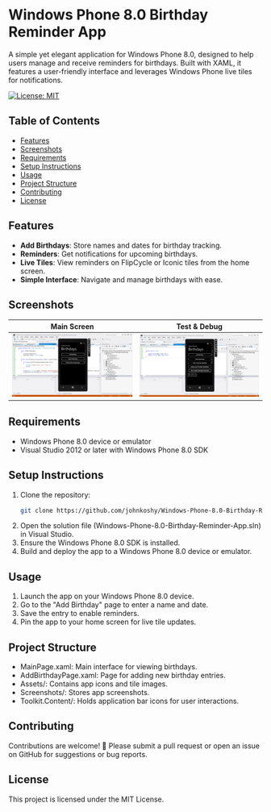 # Windows Phone 8.0 Birthday Reminder App

A simple yet elegant application for Windows Phone 8.0, designed to help users manage and receive reminders for birthdays. Built with XAML, it features a user-friendly interface and leverages Windows Phone live tiles for notifications.

[![License: MIT](https://img.shields.io/badge/License-MIT-blue.svg)](https://opensource.org/licenses/MIT)

## Table of Contents
- [Features](#features)
- [Screenshots](#screenshots)
- [Requirements](#requirements)
- [Setup Instructions](#setup-instructions)
- [Usage](#usage)
- [Project Structure](#project-structure)
- [Contributing](#contributing)
- [License](#license)

## Features
- **Add Birthdays**: Store names and dates for birthday tracking.
- **Reminders**: Get notifications for upcoming birthdays.
- **Live Tiles**: View reminders on FlipCycle or Iconic tiles from the home screen.
- **Simple Interface**: Navigate and manage birthdays with ease.

## Screenshots
| Main Screen | Test & Debug |
|-------------|--------------|
| ![Main Screen](Screenshots/main.png) | ![Test & Debug](Screenshots/test&debug.png) |

## Requirements
- Windows Phone 8.0 device or emulator
- Visual Studio 2012 or later with Windows Phone 8.0 SDK

## Setup Instructions
1. Clone the repository:
   ```bash
   git clone https://github.com/johnkoshy/Windows-Phone-8.0-Birthday-Reminder-App.git
2. Open the solution file (Windows-Phone-8.0-Birthday-Reminder-App.sln) in Visual Studio.
3. Ensure the Windows Phone 8.0 SDK is installed.
4. Build and deploy the app to a Windows Phone 8.0 device or emulator.

## Usage

1. Launch the app on your Windows Phone 8.0 device.
2. Go to the "Add Birthday" page to enter a name and date.
3. Save the entry to enable reminders.
4. Pin the app to your home screen for live tile updates.

## Project Structure
- MainPage.xaml: Main interface for viewing birthdays.
- AddBirthdayPage.xaml: Page for adding new birthday entries.
- Assets/: Contains app icons and tile images.
- Screenshots/: Stores app screenshots.
- Toolkit.Content/: Holds application bar icons for user interactions.

## Contributing
Contributions are welcome! 🎉 Please submit a pull request or open an issue on GitHub for suggestions or bug reports.

## License
This project is licensed under the MIT License.
